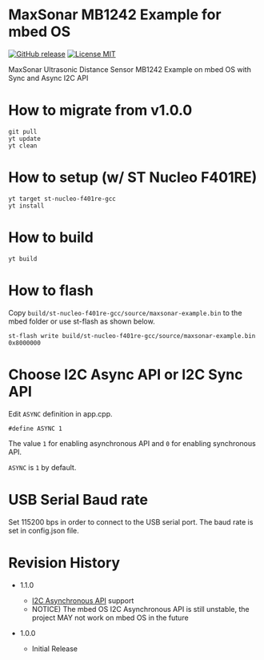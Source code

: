 MaxSonar MB1242 Example for mbed OS
===

[![GitHub release](https://img.shields.io/github/release/dbaba/maxsonar-example-mbedos.svg)](https://github.com/dbaba/maxsonar-example-mbedos/releases/latest)
[![License MIT](https://img.shields.io/github/license/dbaba/maxsonar-example-mbedos.svg)](http://opensource.org/licenses/MIT)

MaxSonar Ultrasonic Distance Sensor MB1242 Example on mbed OS with Sync and Async I2C API

# How to migrate from v1.0.0

    git pull
    yt update
    yt clean


# How to setup (w/ ST Nucleo F401RE)

    yt target st-nucleo-f401re-gcc
    yt install

# How to build

    yt build

# How to flash

Copy `build/st-nucleo-f401re-gcc/source/maxsonar-example.bin` to the mbed folder or use st-flash as shown below.

    st-flash write build/st-nucleo-f401re-gcc/source/maxsonar-example.bin 0x8000000

# Choose I2C Async API or I2C Sync API

Edit `ASYNC` definition in app.cpp.

    #define ASYNC 1

The value `1` for enabling asynchronous API and `0` for enabling synchronous API.

`ASYNC` is `1` by default.

# USB Serial Baud rate

Set 115200 bps in order to connect to the USB serial port. The baud rate is set in config.json file.

# Revision History
* 1.1.0
    - [I2C Asynchronous API](https://docs.mbed.com/docs/getting-started-mbed-os/en/latest/Full_Guide/I2C/) support
    - NOTICE) The mbed OS I2C Asynchronous API is still unstable, the project MAY not work on mbed OS in the future

* 1.0.0
  - Initial Release

